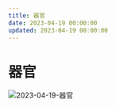 ```yaml
---
title: 器官
date: 2023-04-19 00:00:00
updated: 2023-04-19 00:00:00
---
```


# 器官

![2023-04-19-器官](assets/2023-04-19-器官.jpeg)

